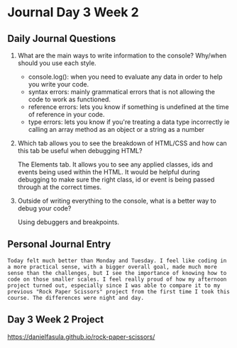 # Journal Day 3 Week 2

## Daily Journal Questions

1. What are the main ways to write information to the console? Why/when should you use each style.

    - console.log(): when you need to evaluate any data in order to help you write your code.
    - syntax errors: mainly grammatical errors that is not allowing the code to work as functioned.
    - reference errors: lets you know if something is undefined at the time of reference in  your code.
    - type errors: lets you know if you're treating a data type incorrectly ie calling an array method as an object or a string as a number

2. Which tab allows you to see the breakdown of HTML/CSS and how can this tab be useful when debugging HTML?

    The Elements tab. It allows you to see any applied classes, ids and events being used within the HTML. It would be helpful during debugging to make sure the right class, id or event is being passed through at the correct times.

3. Outside of writing everything to the console, what is a better way to debug your code?

    Using debuggers and breakpoints.

## Personal Journal Entry

    Today felt much better than Monday and Tuesday. I feel like coding in a more practical sense, with a bigger overall goal, made much more sense than the challenges, but I see the importance of knowing how to code on those smaller scales. I feel really proud of how my afternoon project turned out, especially since I was able to compare it to my previous "Rock Paper Scissors" project from the first time I took this course. The differences were night and day.

## Day 3 Week 2 Project

https://danielfasula.github.io/rock-paper-scissors/